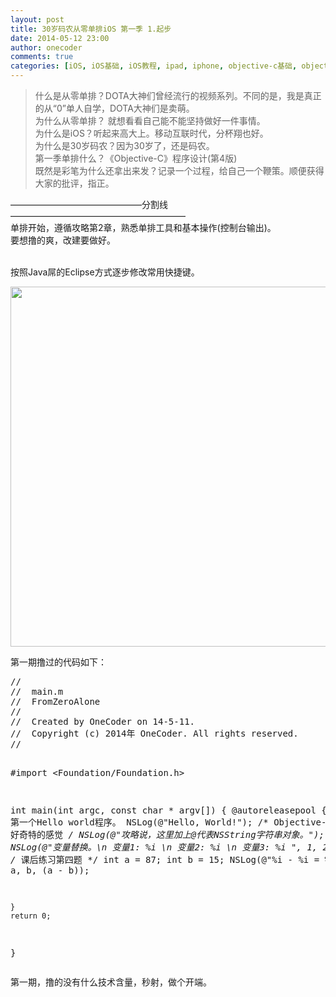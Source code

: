 ```yaml
---
layout: post
title: 30岁码农从零单排iOS 第一季 1.起步
date: 2014-05-12 23:00
author: onecoder
comments: true
categories: [iOS, iOS基础, iOS教程, ipad, iphone, objective-c基础, objective-c教程]
---
```

<blockquote>
	<p>
		什么是从零单排？DOTA大神们曾经流行的视频系列。不同的是，我是真正的从&ldquo;0&rdquo;单人自学，DOTA大神们是卖萌。<br />
		为什么从零单排？ 就想看看自己能不能坚持做好一件事情。<br />
		为什么是iOS？听起来高大上。移动互联时代，分杯翔也好。<br />
		为什么是30岁码农？因为30岁了，还是码农。<br />
		第一季单排什么？《Objective-C》程序设计(第4版)<br />
		既然是彩笔为什么还拿出来发？记录一个过程，给自己一个鞭策。顺便获得大家的批评，指正。</p>
</blockquote>
<p>
	&mdash;&mdash;&mdash;&mdash;&mdash;&mdash;&mdash;&mdash;&mdash;&mdash;&mdash;&mdash;&mdash;&mdash;&mdash;分割线&mdash;&mdash;&mdash;&mdash;&mdash;&mdash;&mdash;&mdash;&mdash;&mdash;&mdash;&mdash;&mdash;&mdash;&mdash;&mdash;&mdash;&mdash;&mdash;&mdash;<br />
	单排开始，遵循攻略第2章，熟悉单排工具和基本操作(控制台输出)。<br />
	要想撸的爽，改建要做好。</p>
<p>
	<br />
	按照Java屌的Eclipse方式逐步修改常用快捷键。</p>
<p style="text-align: center;">
	<img alt="" src="http://onecoder.qiniudn.com/8wuliao/DKC4NNg7/l2fzj.jpg" style="width: 750px; height: 576px;" /></p>
<p>
	第一期撸过的代码如下：</p>
<pre class="brush:cpp;first-line:1;pad-line-numbers:true;highlight:null;collapse:false;">
//
//  main.m
//  FromZeroAlone
//
//  Created by OneCoder on 14-5-11.
//  Copyright (c) 2014年 OneCoder. All rights reserved.
//

#import &lt;Foundation/Foundation.h&gt;

int main(int argc, const char * argv[])
{
    @autoreleasepool {
        // 第一个Hello world程序。
        NSLog(@&quot;Hello, World!&quot;);
        /*
         Objective-C的注释
         好奇特的感觉
         */
        NSLog(@&quot;攻略说，这里加上@代表NSString字符串对象。&quot;);
        NSLog(@&quot;变量替换。\n 变量1: %i \n 变量2: %i \n 变量3: %i &quot;, 1, 2, 3);
        /*
         课后练习第四题
         */
        int a = 87;
        int b = 15;
        NSLog(@&quot;%i - %i = %i&quot;, a, b, (a - b));
       
    }
    return 0;
}
</pre>
<p>
	第一期，撸的没有什么技术含量，秒射，做个开端。</p>

